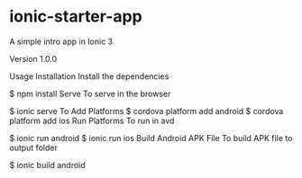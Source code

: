 # ionic-starter-app
A simple intro app in Ionic 3

Version
1.0.0

Usage
Installation
Install the dependencies

$ npm install
Serve
To serve in the browser

$ ionic serve
To Add Platforms
$ cordova platform add android
$ cordova platform add ios
Run Platforms
To run in avd

$ ionic run android
$ ionic run ios
Build Android APK File
To build APK file to output folder

$ ionic build android
